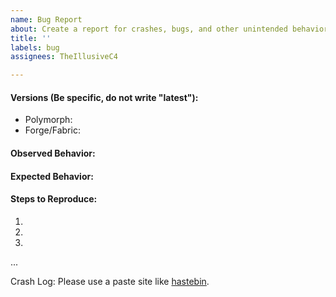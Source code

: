 ```yaml
---
name: Bug Report
about: Create a report for crashes, bugs, and other unintended behavior
title: ''
labels: bug
assignees: TheIllusiveC4

---
```


<!--
#### Notice
Please reproduce all issues without any other unnecessary mods before submitting.
-->
#### Versions (Be specific, do not write "latest"):
* Polymorph:
* Forge/Fabric:
#### Observed Behavior:
#### Expected Behavior:
#### Steps to Reproduce:
1.
2.
3.
...

Crash Log: Please use a paste site like [hastebin](https://hastebin.com/).
